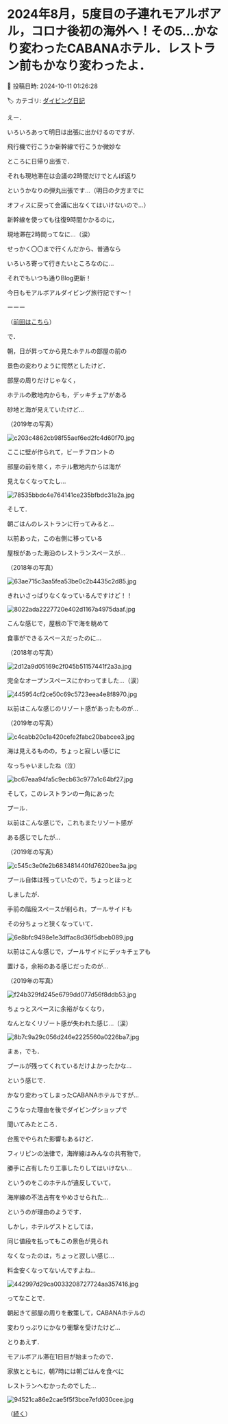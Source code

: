 # 2024年8月，5度目の子連れモアルボアル，コロナ後初の海外へ！その5…かなり変わったCABANAホテル．レストラン前もかなり変わったよ．

📅 投稿日時: 2024-10-11 01:26:28

🏷️ カテゴリ: [ダイビング日記](ce3a7a8d424d112fce83ee85c81a0e344.md)

えー．


いろいろあって明日は出張に出かけるのですが．


飛行機で行こうか新幹線で行こうか微妙な


ところに日帰り出張で．


それも現地滞在は会議の2時間だけでとんぼ返り


というかなりの弾丸出張です…（明日の夕方までに


オフィスに戻って会議に出なくてはいけないので…）





新幹線を使っても往復9時間かかるのに，


現地滞在2時間ってなに…（涙）


せっかく〇〇まで行くんだから、普通なら


いろいろ寄って行きたいところなのに…





それでもいつも通りBlog更新！


今日もモアルボアルダイビング旅行記です～！


ーーー


（[前回はこちら](ea52fee8909461fdee188b9de91734555.md)）





で．


朝，日が昇ってから見たホテルの部屋の前の


景色の変わりように愕然としたけど．





部屋の周りだけじゃなく，


ホテルの敷地内からも，デッキチェアがある


砂地と海が見えていたけど…


（2019年の写真）




![c203c4862cb98f55aef6ed2fc4d60f70.jpg](images/c203c4862cb98f55aef6ed2fc4d60f70.jpg)







ここに壁が作られて，ビーチフロントの


部屋の前を除く，ホテル敷地内からは海が


見えなくなってたし…




![78535bbdc4e764141ce235bfbdc31a2a.jpg](images/78535bbdc4e764141ce235bfbdc31a2a.jpg)







そして．


朝ごはんのレストランに行ってみると…


以前あった，この右側に移っている


屋根があった海沿のレストランスペースが…


（2018年の写真）




![63ae715c3aa5fea53be0c2b4435c2d85.jpg](images/63ae715c3aa5fea53be0c2b4435c2d85.jpg)







きれいさっぱりなくなっているんですけど！！




![8022ada2227720e402d1167a4975daaf.jpg](images/8022ada2227720e402d1167a4975daaf.jpg)







こんな感じで，屋根の下で海を眺めて


食事ができるスペースだったのに…


（2018年の写真）




![2d12a9d05169c2f045b51157441f2a3a.jpg](images/2d12a9d05169c2f045b51157441f2a3a.jpg)







完全なオープンスペースにかわってました…（涙）




![445954cf2ce50c69c5723eea4e8f8970.jpg](images/445954cf2ce50c69c5723eea4e8f8970.jpg)







以前はこんな感じのリゾート感があったものが…


（2019年の写真）




![c4cabb20c1a420cefe2fabc20babcee3.jpg](images/c4cabb20c1a420cefe2fabc20babcee3.jpg)







海は見えるものの，ちょっと寂しい感じに


なっちゃいましたね（泣）




![bc67eaa94fa5c9ecb63c977a1c64bf27.jpg](images/bc67eaa94fa5c9ecb63c977a1c64bf27.jpg)







そして，このレストランの一角にあった


プール．


以前はこんな感じで，これもまたリゾート感が


ある感じでしたが…


（2019年の写真）




![c545c3e0fe2b683481440fd7620bee3a.jpg](images/c545c3e0fe2b683481440fd7620bee3a.jpg)







プール自体は残っていたので，ちょっとほっと


しましたが．


手前の階段スペースが削られ，プールサイドも


その分ちょっと狭くなっていて．




![6e8bfc9498e1e3dffac8d36f5dbeb089.jpg](images/6e8bfc9498e1e3dffac8d36f5dbeb089.jpg)







以前はこんな感じで，プールサイドにデッキチェアも


置ける，余裕のある感じだったのが…


（2019年の写真）




![f24b329fd245e6799dd077d56f8ddb53.jpg](images/f24b329fd245e6799dd077d56f8ddb53.jpg)







ちょっとスペースに余裕がなくなり，


なんとなくリゾート感が失われた感じ…（涙）




![8b7c9a29c056d246e2225560a0226ba7.jpg](images/8b7c9a29c056d246e2225560a0226ba7.jpg)







まぁ，でも．


プールが残ってくれているだけよかったかな…





という感じで．


かなり変わってしまったCABANAホテルですが…


こうなった理由を後でダイビングショップで


聞いてみたところ．


台風でやられた影響もあるけど．


フィリピンの法律で，海岸線はみんなの共有物で，


勝手に占有したり工事したりしてはいけない…


というのをこのホテルが違反していて，


海岸線の不法占有をやめさせられた…


というのが理由のようです．





しかし，ホテルゲストとしては，


同じ値段を払ってもこの景色が見られ


なくなったのは，ちょっと寂しい感じ…


料金安くなってないんですよね…




![442997d29ca0033208727724aa357416.jpg](images/442997d29ca0033208727724aa357416.jpg)







ってなことで．


朝起きて部屋の周りを散策して，CABANAホテルの


変わりっぷりにかなり衝撃を受けたけど…





とりあえず．


モアルボアル滞在1日目が始まったので．


家族とともに，朝7時には朝ごはんを食べに


レストランへむかったのでした…




![94521ca86e2cae5f5f3bce7efd030cee.jpg](images/94521ca86e2cae5f5f3bce7efd030cee.jpg)







（[続く](eaf1efea840f20fa4676d43a1093200b7.md)）

